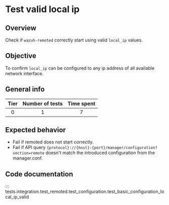 # Test valid local ip 

## Overview 

Check if `wazuh-remoted` correctly start using valid `local_ip` values.

## Objective

To confirm `local_ip` can be configured to any ip address of all available network interface.

## General info

|Tier | Number of tests | Time spent |
|:--:|:--:|:--:|
| 0 | 1 | 7 |

## Expected behavior

- Fail if remoted does not start correctly.
- Fail if API query `{protocol}://{host}:{port}/manager/configuration?section=remote` doesn't match the introduced 
  configuration from the manager.conf.

## Code documentation

::: tests.integration.test_remoted.test_configuration.test_basic_configuration_local_ip_valid
